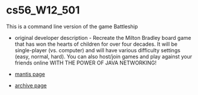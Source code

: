 cs56_W12_501
============
This is a command line version of the game Battleship

* original developer description - Recreate the Milton Bradley board game that has won the hearts of children for over four decades. It will be single-player (vs. computer) and will have various difficulty settings (easy, normal, hard).
  You can also host/join games and play against your friends online WITH THE POWER OF JAVA NETWORKING!


* [mantis page](https://foo.cs.ucsb.edu/56mantis/view.php?id=501)
* [archive page](https://foo.cs.ucsb.edu/cs56/issues/0000501/)